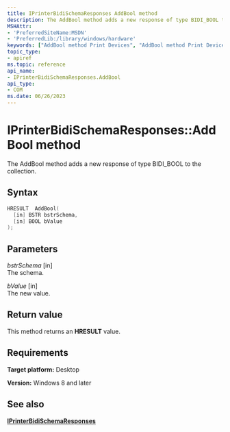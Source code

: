 ```yaml
---
title: IPrinterBidiSchemaResponses AddBool method
description: The AddBool method adds a new response of type BIDI_BOOL to the collection.
MSHAttr:
- 'PreferredSiteName:MSDN'
- 'PreferredLib:/library/windows/hardware'
keywords: ["AddBool method Print Devices", "AddBool method Print Devices , IPrinterBidiSchemaResponses interface", "IPrinterBidiSchemaResponses interface Print Devices , AddBool method"]
topic_type:
- apiref
ms.topic: reference
api_name:
- IPrinterBidiSchemaResponses.AddBool
api_type:
- COM
ms.date: 06/26/2023
---
```


# IPrinterBidiSchemaResponses::AddBool method

The AddBool method adds a new response of type BIDI_BOOL to the collection.

## Syntax

```cpp
HRESULT  AddBool(
  [in] BSTR bstrSchema,
  [in] BOOL bValue
);
```

## Parameters

*bstrSchema* \[in\]  
The schema.

*bValue* \[in\]  
The new value.

## Return value

This method returns an **HRESULT** value.

## Requirements

**Target platform:** Desktop

**Version:** Windows 8 and later

## See also

[**IPrinterBidiSchemaResponses**](iprinterbidischemaresponses.md)
